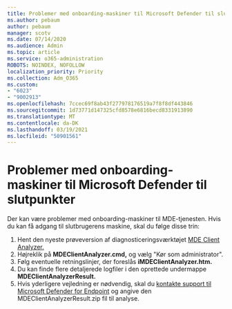 ```yaml
---
title: Problemer med onboarding-maskiner til Microsoft Defender til slutpunkter
ms.author: pebaum
author: pebaum
manager: scotv
ms.date: 07/14/2020
ms.audience: Admin
ms.topic: article
ms.service: o365-administration
ROBOTS: NOINDEX, NOFOLLOW
localization_priority: Priority
ms.collection: Adm_O365
ms.custom:
- "6023"
- "9002913"
ms.openlocfilehash: 7ccec69f8ab43f277978176519a7f8f8df443846
ms.sourcegitcommit: 1d73771d147325cfd8578e6816becd8331913890
ms.translationtype: MT
ms.contentlocale: da-DK
ms.lasthandoff: 03/19/2021
ms.locfileid: "50901561"
---
```

# <a name="issues-with-onboarding-machines-to-microsoft-defender-for-endpoints"></a>Problemer med onboarding-maskiner til Microsoft Defender til slutpunkter

Der kan være problemer med onboarding-maskiner til MDE-tjenesten. Hvis du kan få adgang til slutbrugerens maskine, skal du følge disse trin:

1. Hent den nyeste prøveversion af diagnosticeringsværktøjet [MDE Client Analyzer.](https://aka.ms/betamdeanalyzer)
2. Højreklik på **MDEClientAnalyzer.cmd,** og vælg "Kør som administrator".
3. Følg eventuelle retningslinjer, der foreslås **iMDEClientAnalyzer.htm.**
4. Du kan finde flere detaljerede logfiler i den oprettede undermappe **MDEClientAnalyzerResult.**
5. Hvis yderligere vejledning er nødvendig, skal du [kontakte support til Microsoft Defender for Endpoint](https://docs.microsoft.com/windows/security/threat-protection/microsoft-defender-atp/contact-support) og angive den MDEClientAnalyzerResult.zip fil til analyse.

